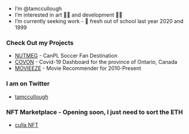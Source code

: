 - I’m @tamccullough
- I’m interested in art 🧑‍🎨 and development 🧑‍💻
- I’m currently seeking work - 🌱 fresh out of school last year 2020 and 1999
### Check Out my Projects
- [NUTMEG](https://canpl.herokuapp.com/) - CanPL Soccer Fan Destination 
- [COVON](https://culla.herokuapp.com/covid) - Covid-19 Dashboard for the province of Ontario, Canada
- [MOVIEEZE](https://culla.herokuapp.com/movieeze) - Movie Recommender for 2010-Present

### I am on Twitter
- [tamccullough](https://twitter.com/tamccullough)
### NFT Marketplace - Opening soon, I just need to sort the ETH
- [culla NFT](https://opensea.io/accounts/culla)

<!---
I love this ✨ special ✨ repository!
--->
